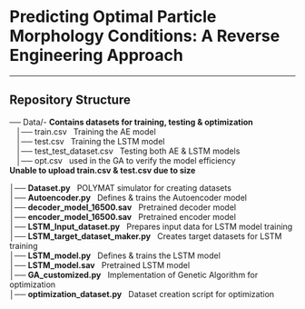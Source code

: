 # Predicting Optimal Particle Morphology Conditions: A Reverse Engineering Approach


---

##  Repository Structure

──  Data/- **Contains datasets for training, testing & optimization** <br>
      &nbsp;  &nbsp;│──  train.csv &nbsp; Training the AE model <br>
      &nbsp;  &nbsp;│──  test.csv &nbsp; Training the LSTM model<br>
      &nbsp;  &nbsp;│── test_test_dataset.csv &nbsp; Testing both AE & LSTM models<br>
      &nbsp;  &nbsp;│── opt.csv &nbsp; used in the GA to verify the model efficiency<br>
      **Unable to upload train.csv & test.csv due to size<br>**
      
│──  **Dataset.py** &nbsp; POLYMAT simulator for creating datasets<br>
│──  **Autoencoder.py** &nbsp; Defines & trains the Autoencoder model<br>
│──  **decoder_model_16500.sav** &nbsp; Pretrained decoder model<br>
│──  **encoder_model_16500.sav** &nbsp; Pretrained encoder model<br>
│──  **LSTM_Input_dataset.py** &nbsp; Prepares input data for LSTM model training<br>
│──  **LSTM_target_dataset_maker.py** &nbsp; Creates target datasets for LSTM training<br>
│──  **LSTM_model.py** &nbsp; Defines & trains the LSTM model<br>
│──  **LSTM_model.sav** &nbsp; Pretrained LSTM model<br>
│──  **GA_customized.py** &nbsp; Implementation of Genetic Algorithm for optimization<br>
│──  **optimization_dataset.py** &nbsp; Dataset creation script for optimization<br>



